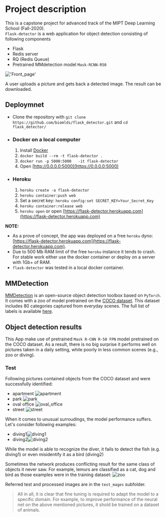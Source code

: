# Project description
This is a capstone project for advanced track of the MIPT Deep Learning School (Fall-2020).  
`Flask-detector` is a web application for object detection consisting of following components
- Flask
- Redis server
- RQ (Redis Queue)
- Pretrained MMdetection model `Mask-RCNN-R50`

!['Front_page'](Front_page.png)

A user uploads a picture and gets back a detected image. The result can be downloaded.

## Deploymnet

  - Clone the repository with `git clone https://github.com/biomlds/flask_detector.git` and `cd flask_detector/`
  
  
- ### Docker on a local computer

  1. Install [Docker](https://www.docker.com/products/docker-desktop)
  2. `docker build --rm -t flask-detector .`
  3. `docker run -p 5000:5000   -it flask-detector`
  4. Open [http://0.0.0.0:5000](https://0.0.0.0:5000)

- ### Heroku

    1. `heroku create -a flask-detector`
    2. `heroku container:push web`
    3. Set a secret key: `heroku config:set SECRET_KEY=Your_Secret_Key`
    4. `heroku container:release web`
    5. `heroku open` or open [https://flask-detector.herokuapp.com](https://flask-detector.herokuapp.com)

__NOTE:__ 
  - As a prove of concept, the app was deployed on a free `heroku` dyno: [https://flask-detector.herokuapp.com](https://flask-detector.herokuapp.com). 
  - Due to 500 Mb RAM limit of the free `heroku` instance it tends to crash. For stable work either use the docker container or deploy on a server with 1Gb+ of RAM.
  - `flask-detector` was tested in a local docker container.

## MMDetection
[MMDetection](https://github.com/open-mmlab/mmdetection) is an open-source object detection toolbox based on `PyTorch`. It comes with a zoo of model pretrained on the [COCO dataset]("https://cocodataset.org/#home"). This dataset includes 80 categories captured from everyday scenes. The full list of labels is available [here]('https://github.com/amikelive/coco-labels/blob/master/coco-labels-2014_2017.txt'). 

## Object detection results
This App make use of pretrained `Mask R-CNN R-50 FPN` model pretrained on the COCO dataset. As a result, there is no big surprise it performs well on pictures taken in a daily setting, while poorly in less common scenes (e.g., zoo or diving). 

### Test
Following pictures contained objects from the COCO dataset and were successfully identified:
- apartment ![apartment](test_images/detected_apartment.jpg)
- park ![park](test_images/detected_park.jpg)
- oval office ![oval_office](test_images/detected_oval_office.jpg)
- street ![street](test_images/detected_street.jpg)

When it comes to unusual surroudings, the model performance suffers. Let's consider following examples:
- diving1![diving1](test_images/detected_diving1.jpg)
- diving2![diving2](test_images/detected_diving2.jpg)

While the model is able to recognize the diver, it fails to detect the fish (e.g. diving1) or even misidentify it as a bird (diving2)

Sometimes the network produces conflicting result for the same class of objects it never saw. For example, lemurs are classified as a cat, dog and bird as those examples were in the training dataset:
![zoo](test_images/detected_zoo.jpg)

Referred test and processed images are in the `test_mages` subfolder.



> All in all, it is clear that fine tuning is required to adapt the model to a specific domain. For example, to improve performance of the neural net on the above mentioned pictures, it shold be trained on a dataset of animals.